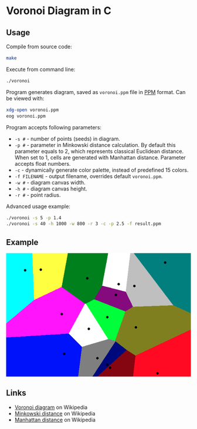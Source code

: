 # Voronoi Diagram in C

## Usage

Compile from source code:

```bash
make
```

Execute from command line:

```bash
./voronoi
```

Program generates diagram, saved as `voronoi.ppm` file in [PPM](https://en.wikipedia.org/wiki/Netpbm#PPM_example) format. Can be viewed with:

```bash
xdg-open voronoi.ppm
eog voronoi.ppm
```

Program accepts following parameters:

- `-s #` - number of points (seeds) in diagram.
- `-p #` - parameter in Minkowski distance calculation. By default this parameter
equals to 2, which represents classical Euclidean distance. When set to 1, cells are generated with Manhattan distance. Parameter accepts float numbers.
- `-c` - dynamically generate color palette, instead of predefined 15 colors.
- `-f FILENAME` - output filename, overrides default `voronoi.ppm`.
- `-w #` - diagram canvas width.
- `-h #` - diagram canvas height.
- `-r #` - point radius.

Advanced usage example:

```bash
./voronoi -s 5 -p 1.4
./voronoi -s 40 -h 1000 -w 800 -r 3 -c -p 2.5 -f result.ppm
```

## Example
![Voronoi diagram with 15 points](./voronoi.png)

## Links

- [Voronoi diagram](https://en.wikipedia.org/wiki/Voronoi_diagram) on Wikipedia
- [Minkowski distance](https://en.wikipedia.org/wiki/Minkowski_distance) on Wikipedia
- [Manhattan distance](https://en.wikipedia.org/wiki/Taxicab_geometry) on Wikipedia

